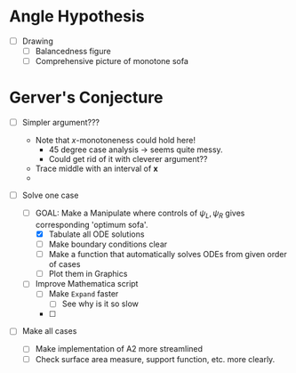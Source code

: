 # Angle Hypothesis

- [ ] Drawing
	- [ ] Balancedness figure
	- [ ] Comprehensive picture of monotone sofa

# Gerver's Conjecture


- [ ] Simpler argument???
	- Note that $x$-monotoneness could hold here!
		- 45 degree case analysis -> seems quite messy.
		- Could get rid of it with cleverer argument??
	- Trace middle with an interval of $\mathbf{x}$
	- 

- [ ] Solve one case
	- [ ] GOAL: Make a Manipulate where controls of $\psi_L, \psi_R$ gives corresponding 'optimum sofa'.
		- [x] Tabulate all ODE solutions
		- [ ] Make boundary conditions clear
		- [ ] Make a function that automatically solves ODEs from given order of cases
		- [ ] Plot them in Graphics
	- [ ] Improve Mathematica script
		- [ ] Make `Expand` faster
			- [ ] See why is it so slow
		- [ ] 
- [ ] Make all cases
	- [ ] Make implementation of A2 more streamlined
	- [ ] Check surface area measure, support function, etc. more clearly.